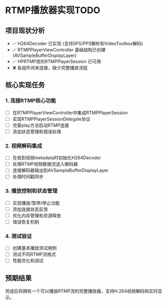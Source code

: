 # RTMP播放器实现TODO

## 项目现状分析
- ✅ H264Decoder 已实现 (支持SPS/PPS解析和VideoToolbox解码)
- ✅ RTMPPlayerViewController 基础结构已创建 (AVSampleBufferDisplayLayer)
- ✅ HPRTMP库的RTMPPlayerSession 已可用
- ❌ 各组件间未连接，缺少完整播放流程

## 核心实现任务

### 1. 连接RTMP核心功能
- [ ] 在RTMPPlayerViewController中集成RTMPPlayerSession
- [ ] 实现RTMPPlayerSessionDelegate协议
- [ ] 完善play方法启动RTMP连接
- [ ] 添加状态管理和错误处理

### 2. 视频解码集成
- [ ] 在收到视频metadata时初始化H264Decoder
- [ ] 处理RTMP视频数据流送入解码器
- [ ] 连接解码器输出到AVSampleBufferDisplayLayer
- [ ] 处理时间戳同步

### 3. 播放控制和状态管理
- [ ] 实现播放/暂停/停止功能
- [ ] 添加连接状态反馈
- [ ] 优化内存管理和资源释放
- [ ] 错误恢复机制

### 4. 测试验证
- [ ] 创建基本播放测试用例
- [ ] 测试不同RTMP流格式
- [ ] 性能优化和调试

## 预期结果
完成后将拥有一个可以播放RTMP流的完整播放器，支持H.264视频解码和实时显示。